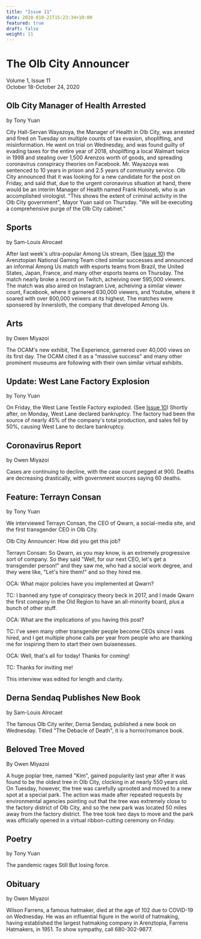 ```yaml
---
title: "Issue 11"
date: 2020-010-21T15:23:34+10:00
featured: true
draft: false
weight: 11
---
```



# The Olb City Announcer
Volume 1, Issue 11  
October 18-October 24, 2020

## Olb City Manager of Health Arrested
by Tony Yuan

City Hall-Servan Wayazoya, the Manager of Health in Olb City, was arrested and fired on Tuesday on multiple counts of tax evasion, shoplifting, and misinformation. He went on trial on Wednesday, and was found guilty of evading taxes for the entire year of 2018, shoplifting a local Walmart twice in 1998 and stealing over 1,500 Arenzos worth of goods, and spreading coronavirus conspiracy theories on Facebook. Mr. Wayazoya was sentenced to 10 years in prison and 2.5 years of community service. Olb City announced that it was looking for a new candidate for the post on Friday, and said that, due to the urgent coronavirus situation at hand, there would be an interim Manager of Health named Frank Holoneb, who is an accomplished virologist. "This shows the extent of criminal activity in the Olb City government", Mayor Yuan said on Thursday. "We will be executing a comprehensive purge of the Olb City cabinet."

## Sports
by Sam-Louis Alrocaet

After last week's ultra-popular Among Us stream, (See [Issue 10](https://www.arenztopia.com/news/issue-10/)) the Arenztopian National Gaming Team cited similar successes and announced an informal Among Us match with esports teams from Brazil, the United States, Japan, France, and many other esports teams on Thursday. The match nearly broke a record on Twitch, acheiving over 595,000 viewers. The match was also aired on Instagram Live, acheiving a similar viewer count, Facebook, where it garnered 630,000 viewers, and Youtube, where it soared with over 800,000 veiwers at its highest. The matches were sponsered by Innersloth, the company that developed Among Us.

## Arts
by Owen Miyazoi

The OCAM's new exhibit, The Experience, garnered over 40,000 views on its first day. The OCAM cited it as a "massive success" and many other prominent museums are following with their own similar virtual exhibits.

## Update: West Lane Factory Explosion
by Tony Yuan

On Friday, the West Lane Textile Factory exploded. (See [Issue 10](https://www.arenztopia.com/news/issue-10/)) Shortly after, on Monday, West Lane declared bankruptcy. The factory had been the source of nearly 45% of the company's total production, and sales fell by 50%, causing West Lane to declare bankruptcy.

## Coronavirus Report
by Owen Miyazoi

Cases are continuing to decline, with the case count pegged at 900. Deaths are decreasing drastically, with government sources saying 60 deaths.

## Feature: Terrayn Consan
by Tony Yuan

We interviewed Terrayn Consan, the CEO of Qwarn, a social-media site, and the first transgender CEO in Olb City.

Olb City Announcer: How did you get this job?

Terrayn Consan: So Qwarn, as you may know, is an extremely progressive sort of company. So they said "Well, for our next CEO, let's get a transgender person!" and they saw me, who had a social work degree, and they were like, "Let's hire them!" and so they hired me.

OCA: What major policies have you implemented at Qwarn?

TC: I banned any type of conspiracy theory beck in 2017, and I made Qwarn the first company in the Old Region to have an all-minority board, plus a bunch of other stuff.

OCA: What are the implications of you having this post?

TC: I've seen many other transgender people become CEOs since I was hired, and I get multiple phone calls per year from people who are thanking me for inspiring them to start their own buisenesses.

OCA: Well, that's all for today! Thanks for coming!

TC: Thanks for inviting me!

This interview was edited for length and clarity.

## Derna Sendaq Publishes New Book
by Sam-Louis Alrocaet

The famous Olb City writer, Derna Sendaq, published a new book on Wednesday. Titled "The Debacle of Death", it is a horror/romance book.

## Beloved Tree Moved
By Owen Miyazoi

A huge poplar tree, named "Kim", gained popularity last year after it was found to be the oldest tree in Olb City, clocking in at nearly 550 years old. On Tuesday, however, the tree was carefully uprooted and moved to a new spot at a special park. The action was made after repeated requests by environmental agencies pointing out that the tree was extremely close to the factory district of Olb City, and so the new park was located 50 miles away from the factory district. The tree took two days to move and the park was officially opened in a virtual ribbon-cutting ceremony on Friday.

## Poetry
by Tony Yuan

The pandemic rages
Still
But losing force.

## Obituary
by Owen Miyazoi

Wilson Farrens, a famous hatmaker, died at the age of 102 due to COVID-19 on Wednesday. He was an influential figure in the world of hatmaking, having established the largest hatmaking company in Arenztopia, Farrens Hatmakers, in 1951. To show sympathy, call 680-302-9877.

